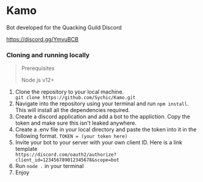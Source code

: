 # Kamo
Bot developed for the Quacking Guild Discord

https://discord.gg/YmvuBCB

### Cloning and running locally
> Prerequisites
> 
> Node js v12+
<ol>
<li>Clone the repository to your local machine.</li>
<code>git clone https://github.com/Sychic/Kamo.git</code>
<li>Navigate into the repository using your terminal and run <code>npm install</code>. This will install all the dependencies required.</li>
<li>Create a discord application and add a bot to the appliction. Copy the token and make sure this isn't leaked anywhere.</li>
<li>Create a .env file in your local directory and paste the token into it in the following format. <code>TOKEN = (your token here)</code></li>
<li>Invite your bot to your server with your own client ID. Here is a link template</li>
<code>https://discord.com/oauth2/authorize?client_id=123456789012345678&scope=bot</code>
<li>Run <code>node .</code> in your terminal</li>
<li>Enjoy</li>
</ol>
